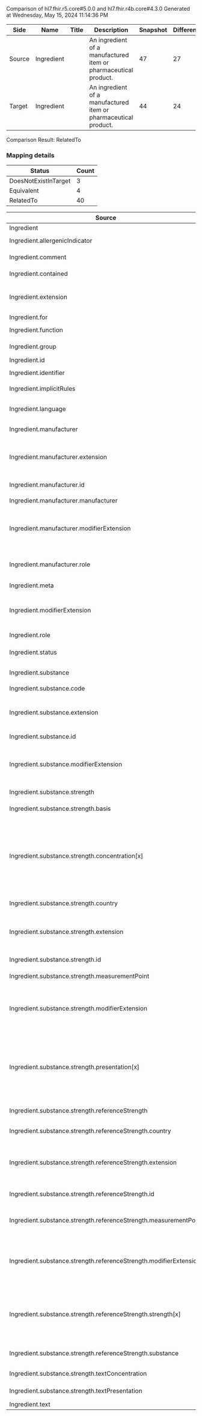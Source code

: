 Comparison of hl7.fhir.r5.core#5.0.0 and hl7.fhir.r4b.core#4.3.0
Generated at Wednesday, May 15, 2024 11:14:36 PM

| Side | Name | Title | Description | Snapshot | Differential |
| --- | --- | --- | --- | --- | --- |
| Source | Ingredient |  | An ingredient of a manufactured item or pharmaceutical product. | 47 | 27 |
| Target | Ingredient |  | An ingredient of a manufactured item or pharmaceutical product. | 44 | 24 |


Comparison Result: RelatedTo


### Mapping details

| Status | Count |
| ------ | ----- |
DoesNotExistInTarget | 3 |
Equivalent | 4 |
RelatedTo | 40 |


| Source | Target | Status | Message |
| ------ | ------ | ------ | ------- |
| Ingredient | Ingredient | Equivalent | R5 `Ingredient` maps as Equivalent to R4B `Ingredient` |
| Ingredient.allergenicIndicator | Ingredient.allergenicIndicator | Equivalent | R5 `Ingredient.allergenicIndicator` maps as Equivalent to R4B `Ingredient.allergenicIndicator` |
| Ingredient.comment | - | DoesNotExistInTarget | R5 `Ingredient.comment` does not appear in the target and has no mapping for `Ingredient`. |
| Ingredient.contained | Ingredient.contained | Equivalent | R5 `Ingredient.contained` maps as Equivalent to R4B `Ingredient.contained` |
| Ingredient.extension | Ingredient.extension | SourceIsBroaderThanTarget | R5 `Ingredient.extension` maps as SourceIsBroaderThanTarget to R4B `Ingredient.extension` - extension has change due to type change: R5 `extension` `Extension` maps as SourceIsBroaderThanTarget for R4B `extension` |
| Ingredient.for | Ingredient.for | Equivalent | R5 `Ingredient.for` maps as Equivalent to R4B `Ingredient.for` |
| Ingredient.function | Ingredient.function | Equivalent | R5 `Ingredient.function` maps as Equivalent to R4B `Ingredient.function` |
| Ingredient.group | - | DoesNotExistInTarget | R5 `Ingredient.group` does not appear in the target and has no mapping for `Ingredient`. |
| Ingredient.id | Ingredient.id | Equivalent | R5 `Ingredient.id` maps as Equivalent to R4B `Ingredient.id` |
| Ingredient.identifier | Ingredient.identifier | Equivalent | R5 `Ingredient.identifier` maps as Equivalent to R4B `Ingredient.identifier` |
| Ingredient.implicitRules | Ingredient.implicitRules | Equivalent | R5 `Ingredient.implicitRules` maps as Equivalent to R4B `Ingredient.implicitRules` |
| Ingredient.language | Ingredient.language | RelatedTo | R5 `Ingredient.language` maps as RelatedTo to R4B `Ingredient.language` - language changed the binding strength from Required to Preferred |
| Ingredient.manufacturer | Ingredient.manufacturer | Equivalent | R5 `Ingredient.manufacturer` maps as Equivalent to R4B `Ingredient.manufacturer` |
| Ingredient.manufacturer.extension | Ingredient.manufacturer.extension | SourceIsBroaderThanTarget | R5 `Ingredient.manufacturer.extension` maps as SourceIsBroaderThanTarget to R4B `Ingredient.manufacturer.extension` - extension has change due to type change: R5 `extension` `Extension` maps as SourceIsBroaderThanTarget for R4B `extension` |
| Ingredient.manufacturer.id | Ingredient.manufacturer.id | Equivalent | R5 `Ingredient.manufacturer.id` maps as Equivalent to R4B `Ingredient.manufacturer.id` |
| Ingredient.manufacturer.manufacturer | Ingredient.manufacturer.manufacturer | Equivalent | R5 `Ingredient.manufacturer.manufacturer` maps as Equivalent to R4B `Ingredient.manufacturer.manufacturer` |
| Ingredient.manufacturer.modifierExtension | Ingredient.manufacturer.modifierExtension | SourceIsBroaderThanTarget | R5 `Ingredient.manufacturer.modifierExtension` maps as SourceIsBroaderThanTarget to R4B `Ingredient.manufacturer.modifierExtension` - modifierExtension has change due to type change: R5 `modifierExtension` `Extension` maps as SourceIsBroaderThanTarget for R4B `modifierExtension` |
| Ingredient.manufacturer.role | Ingredient.manufacturer.role | Equivalent | R5 `Ingredient.manufacturer.role` maps as Equivalent to R4B `Ingredient.manufacturer.role` - role has compatible required binding for code type: http://hl7.org/fhir/ValueSet/ingredient-manufacturer-role|5.0.0 and http://hl7.org/fhir/ValueSet/ingredient-manufacturer-role|4.3.0 (Equivalent) |
| Ingredient.meta | Ingredient.meta | Equivalent | R5 `Ingredient.meta` maps as Equivalent to R4B `Ingredient.meta` |
| Ingredient.modifierExtension | Ingredient.modifierExtension | SourceIsBroaderThanTarget | R5 `Ingredient.modifierExtension` maps as SourceIsBroaderThanTarget to R4B `Ingredient.modifierExtension` - modifierExtension has change due to type change: R5 `modifierExtension` `Extension` maps as SourceIsBroaderThanTarget for R4B `modifierExtension` |
| Ingredient.role | Ingredient.role | Equivalent | R5 `Ingredient.role` maps as Equivalent to R4B `Ingredient.role` |
| Ingredient.status | Ingredient.status | Equivalent | R5 `Ingredient.status` maps as Equivalent to R4B `Ingredient.status` - status has compatible required binding for code type: http://hl7.org/fhir/ValueSet/publication-status|5.0.0 and http://hl7.org/fhir/ValueSet/publication-status|4.3.0 (Equivalent) |
| Ingredient.substance | Ingredient.substance | Equivalent | R5 `Ingredient.substance` maps as Equivalent to R4B `Ingredient.substance` |
| Ingredient.substance.code | Ingredient.substance.code | Equivalent | R5 `Ingredient.substance.code` maps as Equivalent to R4B `Ingredient.substance.code` |
| Ingredient.substance.extension | Ingredient.substance.extension | SourceIsBroaderThanTarget | R5 `Ingredient.substance.extension` maps as SourceIsBroaderThanTarget to R4B `Ingredient.substance.extension` - extension has change due to type change: R5 `extension` `Extension` maps as SourceIsBroaderThanTarget for R4B `extension` |
| Ingredient.substance.id | Ingredient.substance.id | Equivalent | R5 `Ingredient.substance.id` maps as Equivalent to R4B `Ingredient.substance.id` |
| Ingredient.substance.modifierExtension | Ingredient.substance.modifierExtension | SourceIsBroaderThanTarget | R5 `Ingredient.substance.modifierExtension` maps as SourceIsBroaderThanTarget to R4B `Ingredient.substance.modifierExtension` - modifierExtension has change due to type change: R5 `modifierExtension` `Extension` maps as SourceIsBroaderThanTarget for R4B `modifierExtension` |
| Ingredient.substance.strength | Ingredient.substance.strength | Equivalent | R5 `Ingredient.substance.strength` maps as Equivalent to R4B `Ingredient.substance.strength` |
| Ingredient.substance.strength.basis | - | DoesNotExistInTarget | R5 `Ingredient.substance.strength.basis` does not appear in the target and has no mapping for `Ingredient`. |
| Ingredient.substance.strength.concentration[x] | Ingredient.substance.strength.concentration[x] | SourceIsBroaderThanTarget | R5 `Ingredient.substance.strength.concentration[x]` maps as SourceIsBroaderThanTarget to R4B `Ingredient.substance.strength.concentration[x]` - concentration[x] has change due to type change: R5 `concentration[x]` `Ratio` maps as SourceIsBroaderThanTarget for R4B `concentration[x]`; concentration[x] has change due to type change: R5 concentration[x] CodeableConcept has no equivalent or mapped type in R4B concentration[x]; concentration[x] has change due to type change: R5 concentration[x] Quantity has no equivalent or mapped type in R4B concentration[x] |
| Ingredient.substance.strength.country | Ingredient.substance.strength.country | Equivalent | R5 `Ingredient.substance.strength.country` maps as Equivalent to R4B `Ingredient.substance.strength.country` |
| Ingredient.substance.strength.extension | Ingredient.substance.strength.extension | SourceIsBroaderThanTarget | R5 `Ingredient.substance.strength.extension` maps as SourceIsBroaderThanTarget to R4B `Ingredient.substance.strength.extension` - extension has change due to type change: R5 `extension` `Extension` maps as SourceIsBroaderThanTarget for R4B `extension` |
| Ingredient.substance.strength.id | Ingredient.substance.strength.id | Equivalent | R5 `Ingredient.substance.strength.id` maps as Equivalent to R4B `Ingredient.substance.strength.id` |
| Ingredient.substance.strength.measurementPoint | Ingredient.substance.strength.measurementPoint | Equivalent | R5 `Ingredient.substance.strength.measurementPoint` maps as Equivalent to R4B `Ingredient.substance.strength.measurementPoint` |
| Ingredient.substance.strength.modifierExtension | Ingredient.substance.strength.modifierExtension | SourceIsBroaderThanTarget | R5 `Ingredient.substance.strength.modifierExtension` maps as SourceIsBroaderThanTarget to R4B `Ingredient.substance.strength.modifierExtension` - modifierExtension has change due to type change: R5 `modifierExtension` `Extension` maps as SourceIsBroaderThanTarget for R4B `modifierExtension` |
| Ingredient.substance.strength.presentation[x] | Ingredient.substance.strength.presentation[x] | SourceIsBroaderThanTarget | R5 `Ingredient.substance.strength.presentation[x]` maps as SourceIsBroaderThanTarget to R4B `Ingredient.substance.strength.presentation[x]` - presentation[x] has change due to type change: R5 `presentation[x]` `Ratio` maps as SourceIsBroaderThanTarget for R4B `presentation[x]`; presentation[x] has change due to type change: R5 presentation[x] CodeableConcept has no equivalent or mapped type in R4B presentation[x]; presentation[x] has change due to type change: R5 presentation[x] Quantity has no equivalent or mapped type in R4B presentation[x] |
| Ingredient.substance.strength.referenceStrength | Ingredient.substance.strength.referenceStrength | Equivalent | R5 `Ingredient.substance.strength.referenceStrength` maps as Equivalent to R4B `Ingredient.substance.strength.referenceStrength` |
| Ingredient.substance.strength.referenceStrength.country | Ingredient.substance.strength.referenceStrength.country | Equivalent | R5 `Ingredient.substance.strength.referenceStrength.country` maps as Equivalent to R4B `Ingredient.substance.strength.referenceStrength.country` |
| Ingredient.substance.strength.referenceStrength.extension | Ingredient.substance.strength.referenceStrength.extension | SourceIsBroaderThanTarget | R5 `Ingredient.substance.strength.referenceStrength.extension` maps as SourceIsBroaderThanTarget to R4B `Ingredient.substance.strength.referenceStrength.extension` - extension has change due to type change: R5 `extension` `Extension` maps as SourceIsBroaderThanTarget for R4B `extension` |
| Ingredient.substance.strength.referenceStrength.id | Ingredient.substance.strength.referenceStrength.id | Equivalent | R5 `Ingredient.substance.strength.referenceStrength.id` maps as Equivalent to R4B `Ingredient.substance.strength.referenceStrength.id` |
| Ingredient.substance.strength.referenceStrength.measurementPoint | Ingredient.substance.strength.referenceStrength.measurementPoint | Equivalent | R5 `Ingredient.substance.strength.referenceStrength.measurementPoint` maps as Equivalent to R4B `Ingredient.substance.strength.referenceStrength.measurementPoint` |
| Ingredient.substance.strength.referenceStrength.modifierExtension | Ingredient.substance.strength.referenceStrength.modifierExtension | SourceIsBroaderThanTarget | R5 `Ingredient.substance.strength.referenceStrength.modifierExtension` maps as SourceIsBroaderThanTarget to R4B `Ingredient.substance.strength.referenceStrength.modifierExtension` - modifierExtension has change due to type change: R5 `modifierExtension` `Extension` maps as SourceIsBroaderThanTarget for R4B `modifierExtension` |
| Ingredient.substance.strength.referenceStrength.strength[x] | Ingredient.substance.strength.referenceStrength.strength[x] | SourceIsBroaderThanTarget | R5 `Ingredient.substance.strength.referenceStrength.strength[x]` maps as SourceIsBroaderThanTarget to R4B `Ingredient.substance.strength.referenceStrength.strength[x]` - strength[x] has change due to type change: R5 `strength[x]` `Ratio` maps as SourceIsBroaderThanTarget for R4B `strength[x]`; strength[x] has change due to type change: R5 strength[x] Quantity has no equivalent or mapped type in R4B strength[x] |
| Ingredient.substance.strength.referenceStrength.substance | Ingredient.substance.strength.referenceStrength.substance | Equivalent | R5 `Ingredient.substance.strength.referenceStrength.substance` maps as Equivalent to R4B `Ingredient.substance.strength.referenceStrength.substance` |
| Ingredient.substance.strength.textConcentration | Ingredient.substance.strength.textConcentration | Equivalent | R5 `Ingredient.substance.strength.textConcentration` maps as Equivalent to R4B `Ingredient.substance.strength.textConcentration` |
| Ingredient.substance.strength.textPresentation | Ingredient.substance.strength.textPresentation | Equivalent | R5 `Ingredient.substance.strength.textPresentation` maps as Equivalent to R4B `Ingredient.substance.strength.textPresentation` |
| Ingredient.text | Ingredient.text | Equivalent | R5 `Ingredient.text` maps as Equivalent to R4B `Ingredient.text` |

